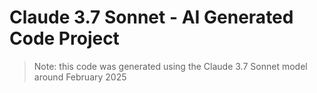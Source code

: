 # Claude 3.7 Sonnet - AI Generated Code Project
> Note: this code was generated using the Claude 3.7 Sonnet model around February 2025